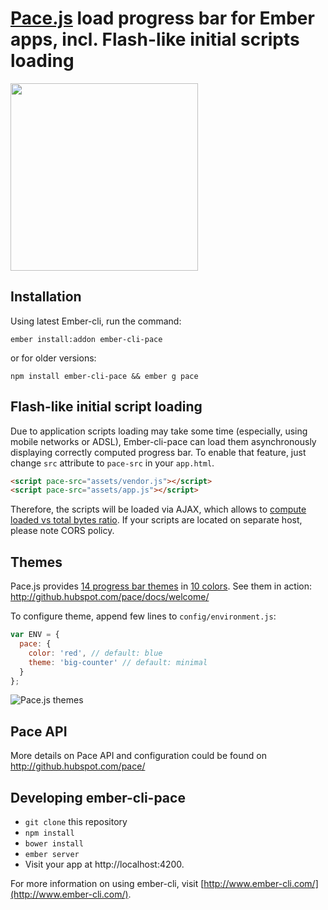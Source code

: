 # [Pace.js](http://github.hubspot.com/pace/docs/welcome/) load progress bar for Ember apps, incl. Flash-like initial scripts loading

<img src="https://www.dropbox.com/s/baoswhof2u2wbhd/Screenshot%202015-04-07%2011.30.43.png?dl=1" width="300" />

## Installation

Using latest Ember-cli, run the command:

`ember install:addon ember-cli-pace`

or for older versions:

`npm install ember-cli-pace && ember g pace`

## Flash-like initial script loading

Due to application scripts loading may take some time (especially, using mobile networks or ADSL), Ember-cli-pace can load them asynchronously displaying correctly computed progress bar. To enable that feature, just change `src` attribute to `pace-src` in your `app.html`.

```html
<script pace-src="assets/vendor.js"></script>
<script pace-src="assets/app.js"></script>
```

Therefore, the scripts will be loaded via AJAX, which allows to [compute loaded vs total bytes ratio](https://developer.mozilla.org/en/docs/Web/API/XMLHttpRequest/Using_XMLHttpRequest#Monitoring_progress). If your scripts are located on separate host, please note CORS policy.

## Themes

Pace.js provides [14 progress bar themes](https://github.com/HubSpot/pace/tree/master/themes/black) in [10 colors](https://github.com/HubSpot/pace/tree/master/themes). See them in action: http://github.hubspot.com/pace/docs/welcome/

To configure theme, append few lines to `config/environment.js`:

```javascript
var ENV = {
  pace: {
    color: 'red', // default: blue
    theme: 'big-counter' // default: minimal
  }
};
```

![Pace.js themes](https://www.dropbox.com/s/d4ladjwfrqq6ehv/Screenshot%202015-04-07%2011.54.48.png?dl=1)


## Pace API

More details on Pace API and configuration could be found on http://github.hubspot.com/pace/

## Developing ember-cli-pace

* `git clone` this repository
* `npm install`
* `bower install`
* `ember server`
* Visit your app at http://localhost:4200.

For more information on using ember-cli, visit [http://www.ember-cli.com/](http://www.ember-cli.com/).
